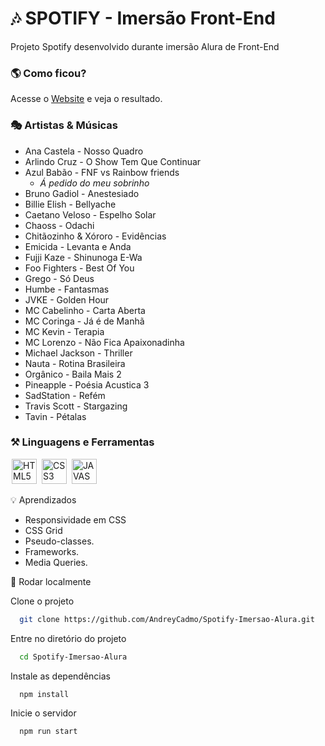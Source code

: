 
# 🎶 SPOTIFY - Imersão Front-End

Projeto Spotify desenvolvido durante imersão Alura de Front-End

### 🌎 Como ficou?

Acesse o <a href="https://spotify-imersao-alura-xi.vercel.app">Website</a> e veja o resultado.

### 🎭 Artistas & Músicas

- Ana Castela - Nosso Quadro
- Arlindo Cruz - O Show Tem Que Continuar
- Azul Babão - FNF vs Rainbow friends 
   - *Á pedido do meu sobrinho*
- Bruno Gadiol - Anestesiado
- Billie Elish - Bellyache
- Caetano Veloso - Espelho Solar
- Chaoss - Odachi
- Chitãozinho & Xóroro - Evidências
- Emicida - Levanta e Anda
- Fujji Kaze - Shinunoga E-Wa
- Foo Fighters - Best Of You
- Grego - Só Deus
- Humbe - Fantasmas
- JVKE - Golden Hour
- MC Cabelinho - Carta Aberta
- MC Coringa - Já é de Manhã
- MC Kevin - Terapia
- MC Lorenzo - Não Fica Apaixonadinha
- Michael Jackson  - Thriller
- Nauta - Rotina Brasileira
- Orgânico - Baila Mais 2
- Pineapple - Poésia Acustica 3
- SadStation - Refém
- Travis Scott - Stargazing
- Tavin - Pétalas


### ⚒ Linguagens e Ferramentas 
<div display-flex >
<img width="40px" hspace="2px" loading="lazy" src="https://cdn.jsdelivr.net/gh/devicons/devicon/icons/html5/html5-original-wordmark.svg" title = "HTML5" width="40" height="40" />
<img width="40px" hspace="2px" loading="lazy" src="https://cdn.jsdelivr.net/gh/devicons/devicon/icons/css3/css3-original-wordmark.svg" title = "CSS3" width="40" height="40"/>
<img width="40px" hspace="2px" loading="lazy" src="https://cdn.jsdelivr.net/gh/devicons/devicon/icons/javascript/javascript-original.svg" title = "JAVASCRIPT" width="40" height="40"/>
</div>


 💡 Aprendizados

 - Responsividade em CSS
 - CSS Grid
 - Pseudo-classes.
 - Frameworks.
 - Media Queries.


 💾 Rodar localmente

Clone o projeto

```bash
  git clone https://github.com/AndreyCadmo/Spotify-Imersao-Alura.git
```

Entre no diretório do projeto

```bash
  cd Spotify-Imersao-Alura
```

Instale as dependências

```bash
  npm install
```

Inicie o servidor

```bash
  npm run start
```

<br>


